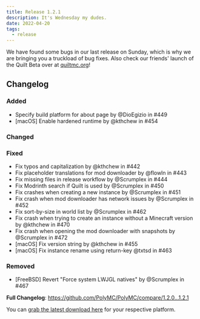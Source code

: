 ```yaml
---
title: Release 1.2.1
description: It's Wednesday my dudes.
date: 2022-04-20
tags:
  - release
---
```

We have found some bugs in our last release on Sunday, which is why we are bringing you a truckload of bug fixes.
Also check our friends' launch of the Quilt Beta over at [quiltmc.org](https://quiltmc.org)!

## Changelog

### Added
- Specify build platform for about page by @DioEgizio in #449
- [macOS] Enable hardened runtime by @kthchew in #454

### Changed

### Fixed
- Fix typos and capitalization by @kthchew in #442
- Fix placeholder translations for mod downloader by @flowln in #443
- Fix missing files in release workflow by @Scrumplex in #444
- Fix Modrinth search if Quilt is used by @Scrumplex in #450
- Fix crashes when creating a new instance by @Scrumplex in #451
- Fix crash when mod downloader has network issues by @Scrumplex in #452
- Fix sort-by-size in world list by @Scrumplex in #462
- Fix crash when trying to create an instance without a Minecraft version by @kthchew in #470
- Fix crash when opening the mod downloader with snapshots by @Scrumplex in #472
- [macOS] Fix version string by @kthchew in #455
- [macOS] Fix instance rename using return-key @txtsd in #463

### Removed
- [FreeBSD] Revert "Force system LWJGL natives" by @Scrumplex in #467

**Full Changelog**: https://github.com/PolyMC/PolyMC/compare/1.2.0...1.2.1

You can [grab the latest download here](/download) for your respective platform.
